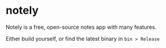 # notely
 Notely is a free, open-source notes app with many features.

Either build yourself, or find the latest binary in `bin > Release`
